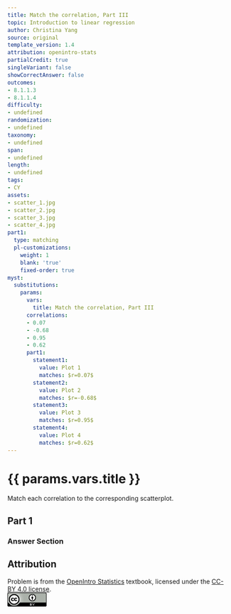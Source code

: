 ```yaml
---
title: Match the correlation, Part III
topic: Introduction to linear regression
author: Christina Yang
source: original
template_version: 1.4
attribution: openintro-stats
partialCredit: true
singleVariant: false
showCorrectAnswer: false
outcomes:
- 8.1.1.3
- 8.1.1.4
difficulty:
- undefined
randomization:
- undefined
taxonomy:
- undefined
span:
- undefined
length:
- undefined
tags:
- CY
assets:
- scatter_1.jpg
- scatter_2.jpg
- scatter_3.jpg
- scatter_4.jpg
part1:
  type: matching
  pl-customizations:
    weight: 1
    blank: 'true'
    fixed-order: true
myst:
  substitutions:
    params:
      vars:
        title: Match the correlation, Part III
      correlations:
      - 0.07
      - -0.68
      - 0.95
      - 0.62
      part1:
        statement1:
          value: Plot 1
          matches: $r=0.07$
        statement2:
          value: Plot 2
          matches: $r=-0.68$
        statement3:
          value: Plot 3
          matches: $r=0.95$
        statement4:
          value: Plot 4
          matches: $r=0.62$
---
```

# {{ params.vars.title }}
Match each correlation to the corresponding scatterplot.

<!-- <img src="scatter_1.jpg" width=400>
<img src="scatter_2.jpg" width=400>
<img src="scatter_3.jpg" width=400>
<img src="scatter_4.jpg" width=400> -->

<pl-figure file-name="figure 1.png" type="dynamic" width="500px"></pl-figure>

## Part 1

### Answer Section

## Attribution

Problem is from the [OpenIntro Statistics](https://openintro.org/book/os/) textbook, licensed under the [CC-BY 4.0 license](https://creativecommons.org/licenses/by/4.0/).<br>![Image representing the Creative Commons 4.0 BY license.](https://raw.githubusercontent.com/firasm/bits/master/by.png)